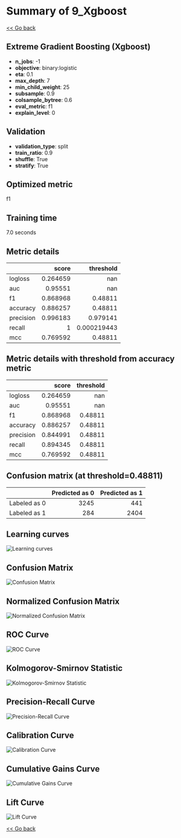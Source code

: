 # Summary of 9_Xgboost

[<< Go back](../README.md)


## Extreme Gradient Boosting (Xgboost)
- **n_jobs**: -1
- **objective**: binary:logistic
- **eta**: 0.1
- **max_depth**: 7
- **min_child_weight**: 25
- **subsample**: 0.9
- **colsample_bytree**: 0.6
- **eval_metric**: f1
- **explain_level**: 0

## Validation
 - **validation_type**: split
 - **train_ratio**: 0.9
 - **shuffle**: True
 - **stratify**: True

## Optimized metric
f1

## Training time

7.0 seconds

## Metric details
|           |    score |     threshold |
|:----------|---------:|--------------:|
| logloss   | 0.264659 | nan           |
| auc       | 0.95551  | nan           |
| f1        | 0.868968 |   0.48811     |
| accuracy  | 0.886257 |   0.48811     |
| precision | 0.996183 |   0.979141    |
| recall    | 1        |   0.000219443 |
| mcc       | 0.769592 |   0.48811     |


## Metric details with threshold from accuracy metric
|           |    score |   threshold |
|:----------|---------:|------------:|
| logloss   | 0.264659 |   nan       |
| auc       | 0.95551  |   nan       |
| f1        | 0.868968 |     0.48811 |
| accuracy  | 0.886257 |     0.48811 |
| precision | 0.844991 |     0.48811 |
| recall    | 0.894345 |     0.48811 |
| mcc       | 0.769592 |     0.48811 |


## Confusion matrix (at threshold=0.48811)
|              |   Predicted as 0 |   Predicted as 1 |
|:-------------|-----------------:|-----------------:|
| Labeled as 0 |             3245 |              441 |
| Labeled as 1 |              284 |             2404 |

## Learning curves
![Learning curves](learning_curves.png)
## Confusion Matrix

![Confusion Matrix](confusion_matrix.png)


## Normalized Confusion Matrix

![Normalized Confusion Matrix](confusion_matrix_normalized.png)


## ROC Curve

![ROC Curve](roc_curve.png)


## Kolmogorov-Smirnov Statistic

![Kolmogorov-Smirnov Statistic](ks_statistic.png)


## Precision-Recall Curve

![Precision-Recall Curve](precision_recall_curve.png)


## Calibration Curve

![Calibration Curve](calibration_curve_curve.png)


## Cumulative Gains Curve

![Cumulative Gains Curve](cumulative_gains_curve.png)


## Lift Curve

![Lift Curve](lift_curve.png)



[<< Go back](../README.md)
